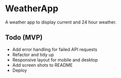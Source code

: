 # WeatherApp

A weather app to display current and 24 hour weather.

## Todo (MVP)

* Add error handling for failed API requests
* Refactor and tidy up
* Responsive layout for mobile and desktop
* Add screen shots to README
* Deploy

